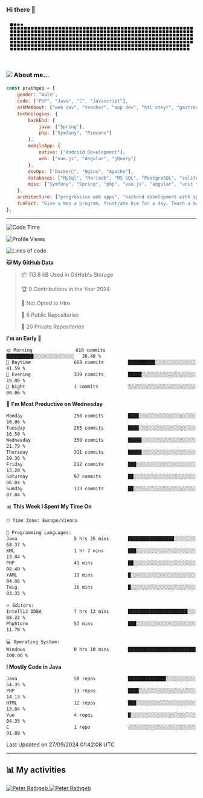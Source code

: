 ### Hi there 👋

<div align="center">
  <img  src="https://github.com/1999AZZAR/1999AZZAR/blob/main/resources/img/grid-snake.svg"
       alt="snake" />
</div>

### <img src="https://media.giphy.com/media/VgCDAzcKvsR6OM0uWg/giphy.gif" width="50"> About me...  

```javascript
const prathgeb = {
    gender: "male",
    code: ["PHP", "Java", "C", "Javascript"],
    askMeAbout: ["web dev", "teacher", "app dev", "htl steyr", "gastronaut"],
    technologies: {
        backEnd: {
            java: ["Spring"],
            php: ["Symfony", "Pimcore"]
        },
        mobileApp: {
            native: ["Android Development"],
            web: ["vue.js", "Angular", "jQuery"]
        },
        devOps: ["Docker🐳", "Nginx", "Apache"],
        databases: ["MySql", "Mariadb", "MS SQL", "PostgreSQL", "sqlite"],
        misc: ["Symfony", "Spring", "php", "vue.js", "angular", "unit testing", "ci/cd using github actions"]
    },
    architecture: ["progressive web apps", "backend development with spring", "backend development with symfony"],
    funFact: "Give a man a program, frustrate him for a day. Teach a man to program, frustrate him for a lifetime."
};
```

---
<!--START_SECTION:waka-->
![Code Time](http://img.shields.io/badge/Code%20Time-752%20hrs%209%20mins-blue)

![Profile Views](http://img.shields.io/badge/Profile%20Views-0-blue)

![Lines of code](https://img.shields.io/badge/From%20Hello%20World%20I%27ve%20Written-3.6%20million%20lines%20of%20code-blue)

**🐱 My GitHub Data** 

> 📦 113.8 kB Used in GitHub's Storage 
 > 
> 🏆 0 Contributions in the Year 2024
 > 
> 🚫 Not Opted to Hire
 > 
> 📜 6 Public Repositories 
 > 
> 🔑 20 Private Repositories 
 > 
**I'm an Early 🐤** 

```text
🌞 Morning                618 commits         ██████████░░░░░░░░░░░░░░░   38.48 % 
🌆 Daytime                668 commits         ██████████░░░░░░░░░░░░░░░   41.59 % 
🌃 Evening                319 commits         █████░░░░░░░░░░░░░░░░░░░░   19.86 % 
🌙 Night                  1 commits           ░░░░░░░░░░░░░░░░░░░░░░░░░   00.06 % 
```
📅 **I'm Most Productive on Wednesday** 

```text
Monday                   258 commits         ████░░░░░░░░░░░░░░░░░░░░░   16.06 % 
Tuesday                  265 commits         ████░░░░░░░░░░░░░░░░░░░░░   16.50 % 
Wednesday                350 commits         █████░░░░░░░░░░░░░░░░░░░░   21.79 % 
Thursday                 311 commits         █████░░░░░░░░░░░░░░░░░░░░   19.36 % 
Friday                   212 commits         ███░░░░░░░░░░░░░░░░░░░░░░   13.20 % 
Saturday                 97 commits          ██░░░░░░░░░░░░░░░░░░░░░░░   06.04 % 
Sunday                   113 commits         ██░░░░░░░░░░░░░░░░░░░░░░░   07.04 % 
```


📊 **This Week I Spent My Time On** 

```text
🕑︎ Time Zone: Europe/Vienna

💬 Programming Languages: 
Java                     5 hrs 35 mins       █████████████████░░░░░░░░   68.37 % 
XML                      1 hr 7 mins         ███░░░░░░░░░░░░░░░░░░░░░░   13.84 % 
PHP                      41 mins             ██░░░░░░░░░░░░░░░░░░░░░░░   08.40 % 
YAML                     19 mins             █░░░░░░░░░░░░░░░░░░░░░░░░   04.06 % 
Twig                     16 mins             █░░░░░░░░░░░░░░░░░░░░░░░░   03.35 % 

🔥 Editors: 
IntelliJ IDEA            7 hrs 13 mins       ██████████████████████░░░   88.22 % 
PhpStorm                 57 mins             ███░░░░░░░░░░░░░░░░░░░░░░   11.78 % 

💻 Operating System: 
Windows                  8 hrs 10 mins       █████████████████████████   100.00 % 
```

**I Mostly Code in Java** 

```text
Java                     50 repos            ██████████████░░░░░░░░░░░   54.35 % 
PHP                      13 repos            ████░░░░░░░░░░░░░░░░░░░░░   14.13 % 
HTML                     12 repos            ███░░░░░░░░░░░░░░░░░░░░░░   13.04 % 
Vue                      4 repos             █░░░░░░░░░░░░░░░░░░░░░░░░   04.35 % 
C                        1 repo              ░░░░░░░░░░░░░░░░░░░░░░░░░   01.09 % 
```




 Last Updated on 27/09/2024 01:42:08 UTC
<!--END_SECTION:waka-->

---
  ## 📊 My activities
  <a href="https://github.com/prathgeb">
    <img width=450 height=170 align="center" alt="Peter Rathgeb" src="https://github-readme-stats.vercel.app/api?username=prathgeb&include_all_commits=true&count_private=true&theme=midnight-purple&show_icons=true&bg_color=0D1117&hide_border=true" />
  </a>
  <a href="https://github.com/prathgeb">
    <img align="center" alt="Peter Rathgeb" src="https://github-readme-stats.vercel.app/api/top-langs/?username=prathgeb&include_all_commits=true&count_private=true&theme=midnight-purple&show_icons=true&layout=compact&bg_color=0D1117&hide_border=true" />
  </a>
